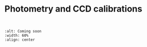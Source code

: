 # Photometry and CCD calibrations

<br>

```{image} /_static/coming_soon.png
:alt: Coming soon
:width: 60%
:align: center
```
